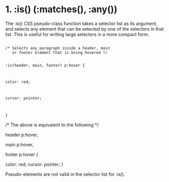# 1.    :is() (:matches(), :any())

The :is() CSS pseudo-class function takes a selector list as its argument, and selects any element that can be 
selected by one of the selectors in that list. This is useful for writing large selectors in a more compact form.

<Code>
/* Selects any paragraph inside a header, main
   or footer element that is being hovered */

:is(header, main, footer) p:hover {

  color: red;

  cursor: pointer;

}
</Code>

/* The above is equivalent to the following */

header p:hover,

main p:hover,

footer p:hover {

  color: red;
  cursor: pointer;
}


Pseudo-elements are not valid in the selector list for :is().